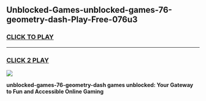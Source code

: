 
## Unblocked-Games-unblocked-games-76-geometry-dash-Play-Free-076u3
<h3>
<a href="https://premium76.site?title=unblocked-games-76-geometry-dash&ref=23A">CLICK TO PLAY</a></h3>
<hr>

<h3>
<a href="https://premium76.site?title=unblocked-games-76-geometry-dash&ref=23A">CLICK 2 PLAY</a>
  
</h3>

<a href="https://premium76.site?title=unblocked-games-76-geometry-dash&ref=23A"><img src="https://clearcache.store/games.png"></a>


**unblocked-games-76-geometry-dash games unblocked: Your Gateway to Fun and Accessible Online Gaming**
